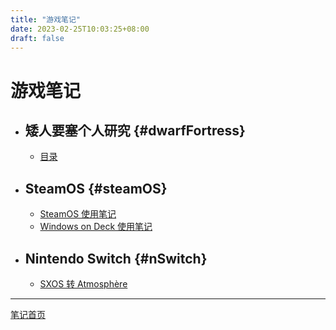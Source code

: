 ```yaml
---
title: "游戏笔记"
date: 2023-02-25T10:03:25+08:00
draft: false
---
```


# 游戏笔记

+ ## 矮人要塞个人研究 {#dwarfFortress}
    + [目录](./howToDwarfFortress)

+ ## SteamOS {#steamOS}
    + [SteamOS 使用笔记](./steamDeck/steamOSNotes)
    + [Windows on Deck 使用笔记](./steamDeck/winDeckNotes)

+ ## Nintendo Switch {#nSwitch}
    + [SXOS 转 Atmosphère](./nintendo/switch/sxosToAtmosphere)

---

[笔记首页](/)
